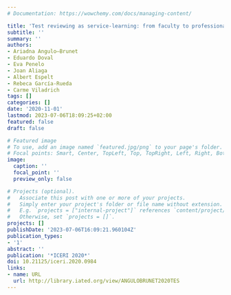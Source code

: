 ```yaml
---
# Documentation: https://wowchemy.com/docs/managing-content/

title: 'Test reviewing as service-learning: from faculty to professional beneficiaries'
subtitle: ''
summary: ''
authors:
- Ariadna Angulo—Brunet
- Eduardo Doval
- Eva Penelo
- Joan Aliaga
- Albert Espelt
- Rebeca García-Rueda
- Carme Viladrich
tags: []
categories: []
date: '2020-11-01'
lastmod: 2023-07-06T18:09:25+02:00
featured: false
draft: false

# Featured image
# To use, add an image named `featured.jpg/png` to your page's folder.
# Focal points: Smart, Center, TopLeft, Top, TopRight, Left, Right, BottomLeft, Bottom, BottomRight.
image:
  caption: ''
  focal_point: ''
  preview_only: false

# Projects (optional).
#   Associate this post with one or more of your projects.
#   Simply enter your project's folder or file name without extension.
#   E.g. `projects = ["internal-project"]` references `content/project/deep-learning/index.md`.
#   Otherwise, set `projects = []`.
projects: []
publishDate: '2023-07-06T16:09:21.960104Z'
publication_types:
- '1'
abstract: ''
publication: '*ICERI 2020*'
doi: 10.21125/iceri.2020.0984
links:
- name: URL
  url: http://library.iated.org/view/ANGULOBRUNET2020TES
---
```

